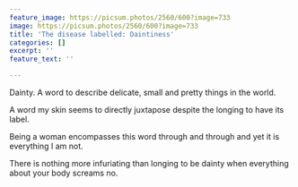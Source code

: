 ```yaml
---
feature_image: https://picsum.photos/2560/600?image=733
image: https://picsum.photos/2560/600?image=733
title: 'The disease labelled: Daintiness'
categories: []
excerpt: ''
feature_text: ''

---
```

Dainty. A word to describe delicate, small and pretty things in the world.

A word my skin seems to directly juxtapose despite the longing to have its label.

Being a woman encompasses this word through and through and yet it is everything I am not.

There is nothing more infuriating than longing to be dainty when everything about your body screams no.